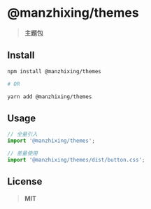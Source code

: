 # @manzhixing/themes

> **主题包**

## Install

```bash
npm install @manzhixing/themes

# OR

yarn add @manzhixing/themes
```

## Usage

```ts
// 全量引入
import '@manzhixing/themes';

// 差量使用
import '@manzhixing/themes/dist/button.css';
```

## License

> **MIT**
